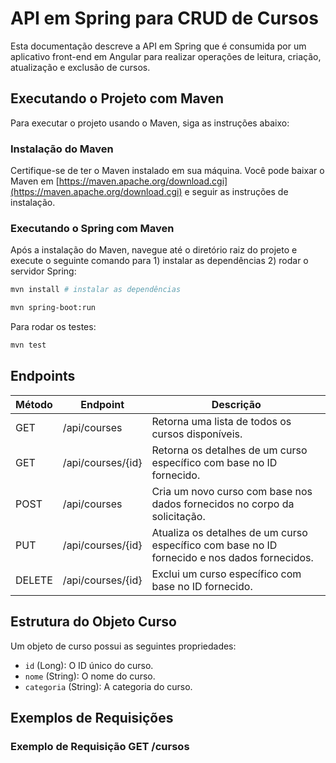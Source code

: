 # API em Spring para CRUD de Cursos

Esta documentação descreve a API em Spring que é consumida por um aplicativo front-end em Angular para realizar operações de leitura, criação, atualização e exclusão de cursos.

## Executando o Projeto com Maven

Para executar o projeto usando o Maven, siga as instruções abaixo:

### Instalação do Maven

Certifique-se de ter o Maven instalado em sua máquina. Você pode baixar o Maven em [https://maven.apache.org/download.cgi](https://maven.apache.org/download.cgi) e seguir as instruções de instalação.

### Executando o Spring com Maven

Após a instalação do Maven, navegue até o diretório raiz do projeto e execute o seguinte comando para 1) instalar as dependências 2) rodar o servidor Spring:

```bash
mvn install # instalar as dependências

mvn spring-boot:run
```

Para rodar os testes:

```bash
mvn test
```

## Endpoints

| Método | Endpoint         | Descrição                                                                                   |
|--------|------------------|---------------------------------------------------------------------------------------------|
| GET    | /api/courses     | Retorna uma lista de todos os cursos disponíveis.                                           |
| GET    | /api/courses/{id}| Retorna os detalhes de um curso específico com base no ID fornecido.                        |
| POST   | /api/courses     | Cria um novo curso com base nos dados fornecidos no corpo da solicitação.                   |
| PUT    | /api/courses/{id}| Atualiza os detalhes de um curso específico com base no ID fornecido e nos dados fornecidos.|
| DELETE | /api/courses/{id}| Exclui um curso específico com base no ID fornecido.                                        |

## Estrutura do Objeto Curso

Um objeto de curso possui as seguintes propriedades:

- `id` (Long): O ID único do curso.
- `nome` (String): O nome do curso.
- `categoria` (String): A categoria do curso.

## Exemplos de Requisições

### Exemplo de Requisição GET /cursos
